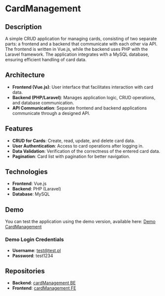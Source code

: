# CardManagement

## Description
A simple CRUD application for managing cards, consisting of two separate parts: a frontend and a backend that communicate with each other via API. The frontend is written in Vue.js, while the backend uses PHP with the Laravel framework. The application integrates with a MySQL database, ensuring efficient handling of card data.

## Architecture
- **Frontend (Vue.js)**: User interface that facilitates interaction with card data.
- **Backend (PHP/Laravel)**: Manages application logic, CRUD operations, and database communication.
- **API Communication**: Separate frontend and backend applications communicate through a designed API.

## Features
- **CRUD for Cards**: Create, read, update, and delete card data.
- **User Authentication**: Access to card operations after logging in.
- **Data Validation**: Verification of the correctness of the entered card data.
- **Pagination**: Card list with pagination for better navigation.

## Technologies
- **Frontend**: Vue.js
- **Backend**: PHP (Laravel)
- **Database**: MySQL

## Demo
You can test the application using the demo version, available here: [Demo CardManagement](https://card.heyweb.pl/)

### Demo Login Credentials
- **Username**: test@test.pl
- **Password**: test1234

## Repositories
- **Backend**: [cardManagement BE](https://github.com/kujawapatryk/cardManagement)
- **Frontend**: [cardManagement FE](https://github.com/kujawapatryk/cardManagement_client)
